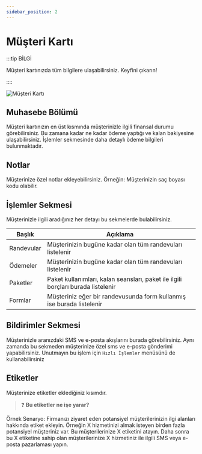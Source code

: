 ```yaml
---
sidebar_position: 2
---
```


# Müşteri Kartı

:::tip BİLGİ

Müşteri kartınızda tüm bilgilere ulaşabilirsiniz. Keyfini çıkarın!

::::

![Müşteri Kartı](/img/tutorial/customer-card.png)


## Muhasebe Bölümü

Müşteri kartınızın en üst kısmında müşterinizle ilgili finansal durumu görebilirsiniz. Bu zamana kadar ne kadar ödeme yaptığı ve kalan bakiyesine ulaşabilirsiniz. İşlemler sekmesinde daha detaylı ödeme bilgileri bulunmaktadır.

## Notlar

Müşterinize özel notlar ekleyebilirsiniz. Örneğin: Müşterinizin saç boyası kodu olabilir.

## İşlemler Sekmesi

Müşterinizle ilgili aradığınız her detayı bu sekmelerde bulabilirsiniz.

| Başlık | Açıklama |
| ------ | ------ |
| Randevular | Müşterinizin bugüne kadar olan tüm randevuları listelenir |
| Ödemeler | Müşterinizin bugüne kadar olan tüm randevuları listelenir |
| Paketler | Paket kullanımları, kalan seansları, paket ile ilgili borçları burada listelenir |
| Formlar | Müşteriniz eğer bir randevusunda form kullanmış ise burada listelenir |

## Bildirimler Sekmesi
Müşterinizle aranızdaki SMS ve e-posta akışlarını burada görebilirsiniz. Aynı zamanda bu sekmeden müşterinize özel sms ve e-posta gönderimi yapabilirsiniz. Unutmayın bu işlem için `Hızlı İşlemler` menüsünü de kullanabilirsiniz

## Etiketler
Müşterinize etiketler eklediğiniz kısımdır. 
> :question: **Bu etiketler ne işe yarar?**

Örnek Senaryo: Firmanızı ziyaret eden potansiyel müşterilerinizin ilgi alanları hakkında etiket ekleyin. Örneğin X hizmetinizi almak isteyen birden fazla potansiyel müşteriniz var. Bu müşterilerinize X etiketini atayın. Daha sonra bu X etiketine sahip olan müşterilerinize X hizmetiniz ile ilgili SMS veya e-posta pazarlaması yapın. 